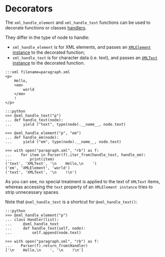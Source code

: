 # Decorators

The `xml_handle_element` and `xml_handle_text` functions can be used to decorate
functions or classes [handlers](handlers.md).

They differ in the type of node to handle:

- `xml_handle_element` is for XML elements, and passes an
  [`XMLElement` instance](nodes.md#xmlelement) to the decorated function;
- `xml_handle_text` is for character data (i.e. text), and passes an
  [`XMLText` instance](nodes.md#xmltext) to the decorated function.

<!---->

    :::xml filename=paragraph.xml
    <p>
        Hello,
        <em>
            world
        </em>
        !
    </p>

<!---->

    :::python
    >>> @xml_handle_text("p")
    ... def handle_text(node):
    ...     yield ("text", type(node).__name__, node.text)

    >>> @xml_handle_element("p", "em")
    ... def handle_em(node):
    ...     yield ("em", type(node).__name__, node.text)

    >>> with open("paragraph.xml", "rb") as f:
    ...    for item in Parser(f).iter_from(handle_text, handle_em):
    ...        print(item)
    ('text', 'XMLText', '\n    Hello,\n    ')
    ('em', 'XMLElement', 'world')
    ('text', 'XMLText', '\n    !\n')

As you can see, no special treatment is applied to the text of `XMLText` items, whereas
accessing the `text` property of an `XMLElement instance` tries to strip unnecessary
spaces.

Note that `@xml_handle_text` is a shortcut for `@xml_handle_text()`:

    :::python
    >>> @xml_handle_element("p")
    ... class Handler(list):
    ...     @xml_handle_text
    ...     def handle_text(self, node):
    ...         self.append(node.text)

    >>> with open("paragraph.xml", "rb") as f:
    ...    Parser(f).return_from(Handler)
    ['\n    Hello,\n    ', '\n    !\n']
